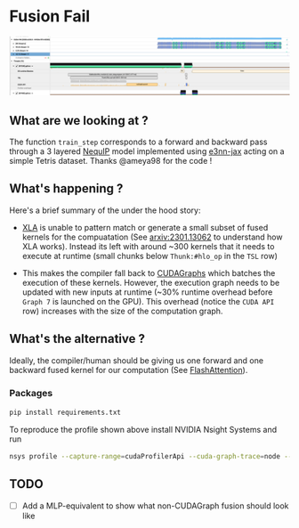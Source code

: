 # Fusion Fail

![nequip_profile](images/profile_nequip_3_layer.png)

## What are we looking at ?

The function `train_step` corresponds to a forward and backward pass through a 3 layered [NequIP](https://www.nature.com/articles/s41467-022-29939-5) model implemented using [e3nn-jax](https://github.com/e3nn/e3nn-jax) acting on a simple Tetris dataset. Thanks @ameya98 for the code !

## What's happening ?

Here's a brief summary of the under the hood story:

- [XLA](https://github.com/openxla/xla) is unable to pattern match or generate a small subset of fused kernels for the compuatation (See [arxiv:2301.13062](https://arxiv.org/abs/2301.13062) to understand how XLA works). Instead its left with around ~300 kernels that it needs to execute at runtime (small chunks below `Thunk:#hlo_op` in the `TSL` row)

- This makes the compiler fall back to [CUDAGraphs](https://developer.nvidia.com/blog/cuda-graphs/) which batches the execution of these kernels. However, the execution graph needs to be updated with new inputs at runtime (~30% runtime overhead before `Graph 7` is launched on the GPU). This overhead (notice the `CUDA API` row) increases with the size of the computation graph.

## What's the alternative ?

Ideally, the compiler/human should be giving us one forward and one backward fused kernel for our computation (See [FlashAttention](https://arxiv.org/abs/2205.14135)).

### Packages

```bash
pip install requirements.txt
```

To reproduce the profile shown above install NVIDIA Nsight Systems and run

```bash
nsys profile --capture-range=cudaProfilerApi --cuda-graph-trace=node --capture-range-end=stop -o nequip_profile_disable_cudagraph -f true python train.py
```

## TODO

- [ ] Add a MLP-equivalent to show what non-CUDAGraph fusion should look like
